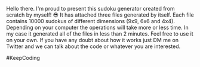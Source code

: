 Hello there. I'm proud to present this sudoku generator created from scratch by myself! 😎
It has attached three files generated by itself. Each file contains 10000 sudokus of different dimensions (9x9, 6x6 and 4x4).
Depending on your computer the operations will take more or less time. In my case it generated all of the files in less than 2 minutes.
Feel free to use it on your own. If you have any doubt about how it works just DM me on Twitter and we can talk about the code or whatever you are interested.

#KeepCoding
